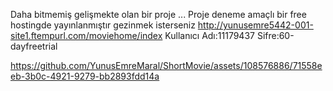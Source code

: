 Daha bitmemiş gelişmekte olan bir proje ...
Proje deneme amaçlı bir free hostingde yayınlanmıştır gezinmek isterseniz 
http://yunusemre5442-001-site1.ftempurl.com/moviehome/index
Kullanıcı Adı:11179437
Sifre:60-dayfreetrial

https://github.com/YunusEmreMaral/ShortMovie/assets/108576886/71558eeb-3b0c-4921-9279-bb2893fdd14a

